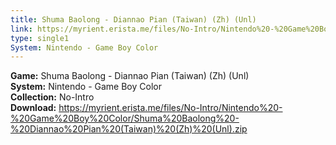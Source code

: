 ```yaml
---
title: Shuma Baolong - Diannao Pian (Taiwan) (Zh) (Unl)
link: https://myrient.erista.me/files/No-Intro/Nintendo%20-%20Game%20Boy%20Color/Shuma%20Baolong%20-%20Diannao%20Pian%20(Taiwan)%20(Zh)%20(Unl).zip
type: single1
System: Nintendo - Game Boy Color
---
```

<b>Game:</b> Shuma Baolong - Diannao Pian (Taiwan) (Zh) (Unl)<br>
<b>System:</b> Nintendo - Game Boy Color<br>
<b>Collection:</b> No-Intro<br>
<b>Download:</b> https://myrient.erista.me/files/No-Intro/Nintendo%20-%20Game%20Boy%20Color/Shuma%20Baolong%20-%20Diannao%20Pian%20(Taiwan)%20(Zh)%20(Unl).zip